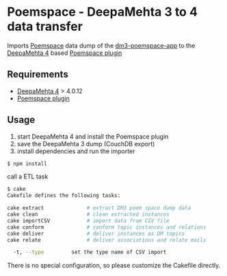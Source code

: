 # Poemspace - DeepaMehta 3 to 4 data transfer

Imports [Poemspace](http://www.poem-space.com) data dump of the
[dm3-poemspace-app](https://github.com/jri/dm3-poemspace-app.git) to the
[DeepaMehta 4](http://github.com/jri/deepamehta) based
[Poemspace plugin](https://github.com/dgf/poemspace)

## Requirements

  * [DeepaMehta 4](http://github.com/jri/deepamehta) > 4.0.12
  * [Poemspace plugin](http://github.com/dgf/poemspace)

## Usage

  1. start DeepaMehta 4 and install the Poemspace plugin
  2. save the DeepaMehta 3 dump (CouchDB export)
  3. install dependencies and run the importer

```sh
$ npm install
```

call a ETL task
```sh
$ cake
Cakefile defines the following tasks:

cake extract              # extract DM3 poem space dump data
cake clean                # clean extracted instances
cake importCSV            # import data from CSV file
cake conform              # conform topic instances and relations
cake deliver              # deliver instances as DM topics
cake relate               # deliver associations and relate mails

  -t, --type         set the type name of CSV import
```

There is no special configuration, so please customize the Cakefile directly.
